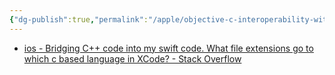 ```yaml
---
{"dg-publish":true,"permalink":"/apple/objective-c-interoperability-with-c-c/"}
---
```



- [ios - Bridging C++ code into my swift code. What file extensions go to which c based language in XCode? - Stack Overflow](https://stackoverflow.com/questions/48971931/bridging-c-code-into-my-swift-code-what-file-extensions-go-to-which-c-based-l)